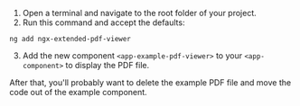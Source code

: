 1. Open a terminal and navigate to the root folder of your project.
2. Run this command and accept the defaults:
```
ng add ngx-extended-pdf-viewer
``` 
3. Add the new component `<app-example-pdf-viewer>` to your `<app-component>` to display the PDF file.

After that, you'll probably want to delete the example PDF file and move the code out of the example component.
